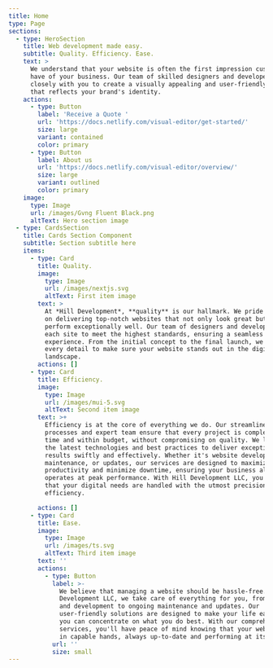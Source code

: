 ```yaml
---
title: Home
type: Page
sections:
  - type: HeroSection
    title: Web development made easy.
    subtitle: Quality. Efficiency. Ease.
    text: >
      We understand that your website is often the first impression customers
      have of your business. Our team of skilled designers and developers work
      closely with you to create a visually appealing and user-friendly website
      that reflects your brand's identity.
    actions:
      - type: Button
        label: 'Receive a Quote '
        url: 'https://docs.netlify.com/visual-editor/get-started/'
        size: large
        variant: contained
        color: primary
      - type: Button
        label: About us
        url: 'https://docs.netlify.com/visual-editor/overview/'
        size: large
        variant: outlined
        color: primary
    image:
      type: Image
      url: /images/Gvng Fluent Black.png
      altText: Hero section image
  - type: CardsSection
    title: Cards Section Component
    subtitle: Section subtitle here
    items:
      - type: Card
        title: Quality.
        image:
          type: Image
          url: /images/nextjs.svg
          altText: First item image
        text: >
          At *Hill Development*, **quality** is our hallmark. We pride ourselves
          on delivering top-notch websites that not only look great but also
          perform exceptionally well. Our team of designers and developers craft
          each site to meet the highest standards, ensuring a seamless user
          experience. From the initial concept to the final launch, we focus on
          every detail to make sure your website stands out in the digital
          landscape.
        actions: []
      - type: Card
        title: Efficiency.
        image:
          type: Image
          url: /images/mui-5.svg
          altText: Second item image
        text: >+
          Efficiency is at the core of everything we do. Our streamlined
          processes and expert team ensure that every project is completed on
          time and within budget, without compromising on quality. We leverage
          the latest technologies and best practices to deliver exceptional
          results swiftly and effectively. Whether it's website development,
          maintenance, or updates, our services are designed to maximize
          productivity and minimize downtime, ensuring your business always
          operates at peak performance. With Hill Development LLC, you can trust
          that your digital needs are handled with the utmost precision and
          efficiency.

        actions: []
      - type: Card
        title: Ease.
        image:
          type: Image
          url: /images/ts.svg
          altText: Third item image
        text: ''
        actions:
          - type: Button
            label: >-
              We believe that managing a website should be hassle-free. At Hill
              Development LLC, we take care of everything for you, from design
              and development to ongoing maintenance and updates. Our
              user-friendly solutions are designed to make your life easier, so
              you can concentrate on what you do best. With our comprehensive
              services, you'll have peace of mind knowing that your website is
              in capable hands, always up-to-date and performing at its best.
            url: ''
            size: small
---
```

